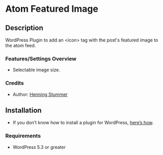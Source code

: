 # Atom Featured Image #

## Description ##
WordPress Plugin to add an &lt;icon&gt; tag with the post's featured image to the atom feed.

### Features/Settings Overview ###
* Selectable image size.

### Credits ###
* Author: [Henning Stummer](https://www.stummerweb.de)

## Installation ##
* If you don’t know how to install a plugin for WordPress, [here’s how](http://codex.wordpress.org/Managing_Plugins#Installing_Plugins).

### Requirements ###
* WordPress 5.3 or greater
